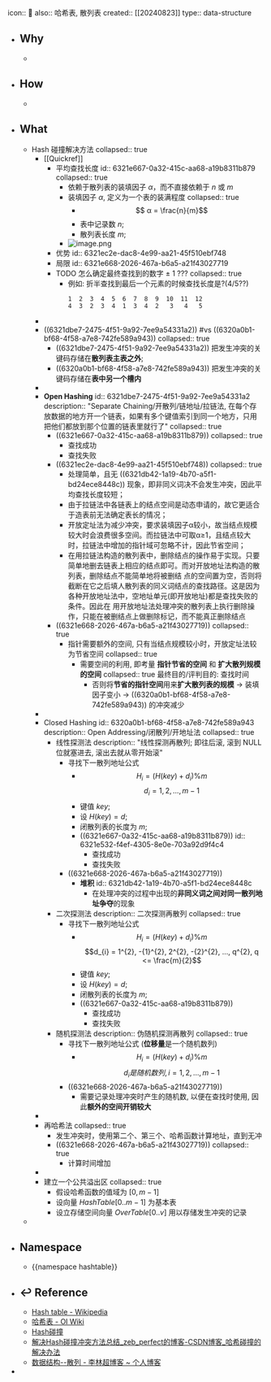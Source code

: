 icon:: 📄
also:: 哈希表, 散列表
created:: [[20240823]]
type:: data-structure

- ## Why
  -
- ## How
  -
- ## What
  - Hash 碰撞解决方法
    collapsed:: true
    - [[Quickref]]
      - 平均查找长度
        id:: 6321e667-0a32-415c-aa68-a19b8311b879
        collapsed:: true
        - 依赖于散列表的装填因子 $α$，而不直接依赖于 $n$ 或 $m$
        - 装填因子 $α$, 定义为一个表的装满程度
          collapsed:: true
          - $$ α = \frac{n}{m}$$
          - 表中记录数 $n$;
          - 散列表长度 $m$;
        - ![image.png](../assets/algo/hashtable/image_1663168218242_0.png)
      - 优势
        id:: 6321ec2e-dac8-4e99-aa21-45f510ebf748
      - 局限
        id:: 6321e668-2026-467a-b6a5-a21f43027719
      - TODO 怎么确定最终查找到的数字 ± 1 ???
        collapsed:: true
        - 例如: 折半查找到最后一个元素的时候查找长度是?(4/5??)
          ```
          1  2  3  4  5  6  7  8  9  10  11  12
          4  3  2  3  4  1  3  4  2   3   4   5
          ```
    -
    - ((6321dbe7-2475-4f51-9a92-7ee9a54331a2)) #vs ((6320a0b1-bf68-4f58-a7e8-742fe589a943))
      collapsed:: true
      - ((6321dbe7-2475-4f51-9a92-7ee9a54331a2)) 把发生冲突的关键码存储在**散列表主表之外**;
      - ((6320a0b1-bf68-4f58-a7e8-742fe589a943)) 把发生冲突的关键码存储在**表中另一个槽内**
    -
    - **Open Hashing**
      id:: 6321dbe7-2475-4f51-9a92-7ee9a54331a2
      description:: "Separate Chaining/开散列/链地址/拉链法, 在每个存放数据的地方开一个链表，如果有多个键值索引到同一个地方，只用把他们都放到那个位置的链表里就行了"
      collapsed:: true
      - ((6321e667-0a32-415c-aa68-a19b8311b879))
        collapsed:: true
        - 查找成功
        - 查找失败
      - ((6321ec2e-dac8-4e99-aa21-45f510ebf748))
        collapsed:: true
        - 处理简单，且无 ((6321db42-1a19-4b70-a5f1-bd24ece8448c)) 现象，即非同义词决不会发生冲突，因此平均查找长度较短；
        - 由于拉链法中各链表上的结点空间是动态申请的，故它更适合于造表前无法确定表长的情况；
        - 开放定址法为减少冲突，要求装填因子α较小，故当结点规模较大时会浪费很多空间。而拉链法中可取α≥1，且结点较大时，拉链法中增加的指针域可忽略不计，因此节省空间；
        - 在用拉链法构造的散列表中，删除结点的操作易于实现。只要简单地删去链表上相应的结点即可。而对开放地址法构造的散列表，删除结点不能简单地将被删结 点的空间置为空，否则将截断在它之后填人散列表的同义词结点的查找路径。这是因为各种开放地址法中，空地址单元(即开放地址)都是查找失败的条件。因此在 用开放地址法处理冲突的散列表上执行删除操作，只能在被删结点上做删除标记，而不能真正删除结点
      - ((6321e668-2026-467a-b6a5-a21f43027719))
        collapsed:: true
        - 指针需要额外的空间, 只有当结点规模较小时，开放定址法较为节省空间
          collapsed:: true
          - 需要空间的利用, 即考量 **指针节省的空间** 和 **扩大散列规模的空间**
            collapsed:: true
            最终目的/评判目的: 查找时间
            - 否则将**节省的指针空间**用来**扩大散列表的规模** -> 装填因子变小 -> ((6320a0b1-bf68-4f58-a7e8-742fe589a943)) 的冲突减少
    -
    - Closed Hashing
      id:: 6320a0b1-bf68-4f58-a7e8-742fe589a943
      description:: Open Addressing/闭散列/开地址法
      collapsed:: true
      - 线性探测法
        description:: "线性探测再散列; 即往后滚, 滚到 NULL 位就塞进去, 滚出去就从零开始滚"
        - 寻找下一散列地址公式
          - $$H_{i} = (H(key) + d_{i} ) \% m$$
            $$d_{i} = 1, 2, ..., m-1$$
          - 键值 $key$;
          - 设 $H(key)=d$;
          - 闭散列表的长度为 $m$;
          - ((6321e667-0a32-415c-aa68-a19b8311b879))
            id:: 6321e532-f4ef-4305-8e0e-703a92d9f4c4
            - 查找成功
            - 查找失败
        - ((6321e668-2026-467a-b6a5-a21f43027719))
          - **堆积**
            id:: 6321db42-1a19-4b70-a5f1-bd24ece8448c
            - 在处理冲突的过程中出现的**非同义词之间对同一散列地址争夺**的现象
      - 二次探测法
        description:: 二次探测再散列
        collapsed:: true
        - 寻找下一散列地址公式
          - $$H_{i} = (H(key) + d_{i} ) \% m$$
            $$d_{i} = 1^{2}, -{1}^{2}, 2^{2}, -{2}^{2}, ..., q^{2}, q <= \frac{m}{2}$$
          - 键值 $key$;
          - 设 $H(key)=d$;
          - 闭散列表的长度为 $m$;
          - ((6321e667-0a32-415c-aa68-a19b8311b879))
            - 查找成功
            - 查找失败
      - 随机探测法
        description:: 伪随机探测再散列
        collapsed:: true
        - 寻找下一散列地址公式 (**位移量**是一个随机数列)
          - $$H_{i} = (H(key) + d_{i} ) \% m$$
            $$d_{i} 是随机数列, i=1, 2, ..., m-1$$
        - ((6321e668-2026-467a-b6a5-a21f43027719))
          - 需要记录处理冲突时产生的随机数, 以便在查找时使用, 因此**额外的空间开销较大**
    -
    - 再哈希法
      collapsed:: true
      - 发生冲突时，使用第二个、第三个、哈希函数计算地址，直到无冲
      - ((6321e668-2026-467a-b6a5-a21f43027719))
        collapsed:: true
        - 计算时间增加
    -
    - 建立一个公共溢出区
      collapsed:: true
      - 假设哈希函数的值域为 $[0,m-1]$
      - 设向量 $HashTable[0..m-1]$ 为基本表
      - 设立存储空间向量 $OverTable[0..v]$ 用以存储发生冲突的记录
  -
- ## Namespace
  - {{namespace hashtable}}
- ## ↩ Reference
  - [Hash table - Wikipedia](https://en.wikipedia.org/wiki/Hash_table)
  - [哈希表 - OI Wiki](https://oi-wiki.org/ds/hash/#%E6%8B%89%E9%93%BE%E6%B3%95)
  - [Hash碰撞](https://www.cnblogs.com/little-fly/p/7907935.html)
  - [解决Hash碰撞冲突方法总结_zeb_perfect的博客-CSDN博客_哈希碰撞的解决办法](https://blog.csdn.net/zeb_perfect/article/details/52574915)
  - [数据结构--散列 - 李林超博客 ~ 个人博客](https://lilinchao.com/archives/448.html)
-
